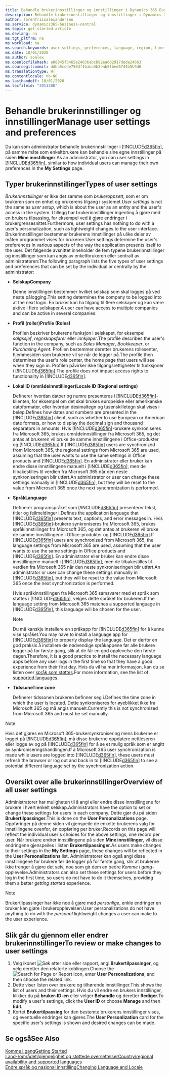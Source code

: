 ```yaml
---
title: Behandle brukerinnstillinger og innstillinger i Dynamics 365 Business Central
description: Behandle brukerinnstillinger og innstillinger i Dynamics 365 Business Central.
author: sorenfriisalexandersen
ms.service: dynamics365-business-central
ms.topic: get-started-article
ms.devlang: na
ms.tgt_pltfrm: na
ms.workload: na
ms.search.keywords: user settings, preferences, language, region, time zone, regional settings
ms.date: 10/01/2020
ms.author: soalex
ms.openlocfilehash: a08845f3465e24036abcb82ea6d2917deda24663
ms.sourcegitcommit: ddbb5cede750df1baba4b3eab8fbed6744b5b9d6
ms.translationtype: HT
ms.contentlocale: nb-NO
ms.lasthandoff: 10/01/2020
ms.locfileid: "3911308"
---
```

# <a name="manage-user-settings-and-preferences"></a><span data-ttu-id="3e6cd-103">Behandle brukerinnstillinger og innstillinger</span><span class="sxs-lookup"><span data-stu-id="3e6cd-103">Manage user settings and preferences</span></span>

<span data-ttu-id="3e6cd-104">Du kan som administrator behandle brukerinnstillinger i [!INCLUDE[d365fin](includes/d365fin_md.md)], på samme måte som enkeltbrukere kan behandle sine egne innstillinger på siden **Mine innstillinger**.</span><span class="sxs-lookup"><span data-stu-id="3e6cd-104">As an administrator, you can user settings in [!INCLUDE[d365fin](includes/d365fin_md.md)], similar to how individual users can manage their own preferences in the **My Settings** page.</span></span>  

## <a name="types-of-user-settings"></a><span data-ttu-id="3e6cd-105">Typer brukerinnstillinger</span><span class="sxs-lookup"><span data-stu-id="3e6cd-105">Types of user settings</span></span>

<span data-ttu-id="3e6cd-106">*Brukerinnstillinger* er ikke det samme som *brukeroppsett*, som er om brukeren som en enhet og brukerens tilgang i systemet.</span><span class="sxs-lookup"><span data-stu-id="3e6cd-106">*User settings* is not the same as *user setup*, which is about the user as an entity and the user's access in the system.</span></span> <span data-ttu-id="3e6cd-107">I tillegg har brukerinnstillinger ingenting å gjøre med en brukers tilpassing, for eksempel ved å gjøre endringer i brukergrensesnittet.</span><span class="sxs-lookup"><span data-stu-id="3e6cd-107">Furthermore, user settings has nothing to do with a user's personalization, such as lightweight changes to the user interface.</span></span> <span data-ttu-id="3e6cd-108">Brukerinnstillinger bestemmer brukerens innstillinger på ulike deler av måten programmet vises for brukeren.</span><span class="sxs-lookup"><span data-stu-id="3e6cd-108">User settings determine the user's preferences in various aspects of the way the application presents itself to the user.</span></span> <span data-ttu-id="3e6cd-109">Det følgende avsnittet inneholder de fem typene brukerinnstillinger og innstillinger som kan angis av enkeltbrukeren eller sentralt av administratoren:</span><span class="sxs-lookup"><span data-stu-id="3e6cd-109">The following paragraph lists the five types of user settings and preferences that can be set by the individual or centrally by the administrator:</span></span>

- <span data-ttu-id="3e6cd-110">**Selskap**</span><span class="sxs-lookup"><span data-stu-id="3e6cd-110">**Company**</span></span>  

  <span data-ttu-id="3e6cd-111">Denne innstillingen bestemmer hvilket selskap som skal logges på ved neste pålogging.</span><span class="sxs-lookup"><span data-stu-id="3e6cd-111">This setting determines the company to be logged into at the next login.</span></span> <span data-ttu-id="3e6cd-112">En bruker kan ha tilgang til flere selskaper og kan være aktive i flere selskaper.</span><span class="sxs-lookup"><span data-stu-id="3e6cd-112">A user can have access to multiple companies and can be active in several companies.</span></span>

- <span data-ttu-id="3e6cd-113">**Profil (roller)**</span><span class="sxs-lookup"><span data-stu-id="3e6cd-113">**Profile (Roles)**</span></span>  

  <span data-ttu-id="3e6cd-114">Profilen beskriver brukerens funksjon i selskapet, for eksempel *salgssjef*, *regnskapsfører* eller *innkjøper*.</span><span class="sxs-lookup"><span data-stu-id="3e6cd-114">The profile describes the user's function in the company, such as *Sales Manager*, *Bookkeeper*, or *Purchasing Agent*.</span></span> <span data-ttu-id="3e6cd-115">Profilen bestemmer deretter brukerens rollesenter, hjemmesiden som brukerne vil se når de logger på.</span><span class="sxs-lookup"><span data-stu-id="3e6cd-115">The profile then determines the user's role center, the home page that users will see when they sign in.</span></span> <span data-ttu-id="3e6cd-116">Profilen påvirker ikke tilgangsrettigheter til funksjoner i [!INCLUDE[d365fin](includes/d365fin_md.md)].</span><span class="sxs-lookup"><span data-stu-id="3e6cd-116">The profile does not impact access rights to functionality in [!INCLUDE[d365fin](includes/d365fin_md.md)].</span></span>  

- <span data-ttu-id="3e6cd-117">**Lokal ID (områdeinnstillinger)**</span><span class="sxs-lookup"><span data-stu-id="3e6cd-117">**Locale ID (Regional settings)**</span></span>  

  <span data-ttu-id="3e6cd-118">Definerer hvordan datoer og numre presenteres i [!INCLUDE[d365fin](includes/d365fin_md.md)]-klienten, for eksempel om det skal brukes europeiske eller amerikanske datoformater, eller hvordan desimaltegn og tusenskilletegn skal vises i beløp.</span><span class="sxs-lookup"><span data-stu-id="3e6cd-118">Defines how dates and numbers are presented in the [!INCLUDE[d365fin](includes/d365fin_md.md)] client, such as whether to use European or American date formats, or how to display the decimal sign and thousand separators in amounts.</span></span> <span data-ttu-id="3e6cd-119">Hvis [!INCLUDE[d365fin](includes/d365fin_md.md)]-brukere synkroniseres fra Microsoft 365, brukes områdeinnstillinger fra Microsoft 365, og det antas at brukeren vil bruke de samme innstillingene i Office-produkter og [!INCLUDE[d365fin](includes/d365fin_md.md)].</span><span class="sxs-lookup"><span data-stu-id="3e6cd-119">If [!INCLUDE[d365fin](includes/d365fin_md.md)] users are synchronized from Microsoft 365, the regional settings from Microsoft 365 are used, assuming that the user wants to use the same settings in Office products and [!INCLUDE[d365fin](includes/d365fin_md.md)].</span></span> <span data-ttu-id="3e6cd-120">En administrator eller bruker kan endre disse innstillingene manuelt i [!INCLUDE[d365fin](includes/d365fin_md.md)], men de tilbakestilles til verdien fra Microsoft 365 når den neste synkroniseringen blir utført.</span><span class="sxs-lookup"><span data-stu-id="3e6cd-120">An administrator or user can change these settings manually in [!INCLUDE[d365fin](includes/d365fin_md.md)], but they will be reset to the value from Microsoft 365 once the next synchronization is performed.</span></span>

- <span data-ttu-id="3e6cd-121">**Språk**</span><span class="sxs-lookup"><span data-stu-id="3e6cd-121">**Language**</span></span>  

  <span data-ttu-id="3e6cd-122">Definerer programspråket som [!INCLUDE[d365fin](includes/d365fin_md.md)] presenterer tekst, titler og feilmeldinger i.</span><span class="sxs-lookup"><span data-stu-id="3e6cd-122">Defines the application language that [!INCLUDE[d365fin](includes/d365fin_md.md)] presents text, captions, and error messages in.</span></span> <span data-ttu-id="3e6cd-123">Hvis [!INCLUDE[d365fin](includes/d365fin_md.md)]-brukere synkroniseres fra Microsoft 365, brukes språkinnstillinger fra Microsoft 365, og det antas at brukeren vil bruke de samme innstillingene i Office-produkter og [!INCLUDE[d365fin](includes/d365fin_md.md)].</span><span class="sxs-lookup"><span data-stu-id="3e6cd-123">If [!INCLUDE[d365fin](includes/d365fin_md.md)] users are synchronized from Microsoft 365, the language settings from Microsoft 365 are used, assuming that the user wants to use the same settings in Office products and [!INCLUDE[d365fin](includes/d365fin_md.md)].</span></span> <span data-ttu-id="3e6cd-124">En administrator eller bruker kan endre disse innstillingene manuelt i [!INCLUDE[d365fin](includes/d365fin_md.md)], men de tilbakestilles til verdien fra Microsoft 365 når den neste synkroniseringen blir utført.</span><span class="sxs-lookup"><span data-stu-id="3e6cd-124">An administrator or user can change these settings manually in [!INCLUDE[d365fin](includes/d365fin_md.md)], but they will be reset to the value from Microsoft 365 once the next synchronization is performed.</span></span>

  <span data-ttu-id="3e6cd-125">Hvis språkinnstillingen fra Microsoft 365 samsvarer med et språk som støttes i [!INCLUDE[d365fin](includes/d365fin_md.md)], velges dette språket for brukeren.</span><span class="sxs-lookup"><span data-stu-id="3e6cd-125">If the language setting from Microsoft 365 matches a supported language in [!INCLUDE[d365fin](includes/d365fin_md.md)], this language will be chosen for the user.</span></span>  

  > [!NOTE]
  > <span data-ttu-id="3e6cd-126">Du må kanskje installere en språkapp for [!INCLUDE[d365fin](includes/d365fin_md.md)] for å kunne vise språket.</span><span class="sxs-lookup"><span data-stu-id="3e6cd-126">You may have to install a language app for [!INCLUDE[d365fin](includes/d365fin_md.md)] to properly display the language.</span></span> <span data-ttu-id="3e6cd-127">Det er derfor en god praksis å installere de nødvendige språkappene før alle brukere logger på for første gang, slik at de får en god opplevelse den første dagen.</span><span class="sxs-lookup"><span data-stu-id="3e6cd-127">Therefore, it is a good practice to install the necessary language apps before any user logs in the first time so that they have a good experience from their first day.</span></span> <span data-ttu-id="3e6cd-128">Hvis du vil ha mer informasjon, kan du se listen over [språk som støttes](/dynamics365/business-central/dev-itpro/compliance/apptest-countries-and-translations).</span><span class="sxs-lookup"><span data-stu-id="3e6cd-128">For more information, see the list of [supported languages](/dynamics365/business-central/dev-itpro/compliance/apptest-countries-and-translations).</span></span>  
  
- <span data-ttu-id="3e6cd-129">**Tidssone**</span><span class="sxs-lookup"><span data-stu-id="3e6cd-129">**Time zone**</span></span>  

  <span data-ttu-id="3e6cd-130">Definerer tidssonen brukeren befinner seg i.</span><span class="sxs-lookup"><span data-stu-id="3e6cd-130">Defines the time zone in which the user is located.</span></span> <span data-ttu-id="3e6cd-131">Dette synkroniseres for øyeblikket ikke fra Microsoft 365 og må angis manuelt.</span><span class="sxs-lookup"><span data-stu-id="3e6cd-131">Currently this is not synchronized from Microsoft 365 and must be set manually.</span></span>  

> [!NOTE]
> <span data-ttu-id="3e6cd-132">Hvis det gjøres en Microsoft 365-brukersynkronisering mens brukerne er logget på [!INCLUDE[d365fin](includes/d365fin_md.md)], må disse brukerne oppdatere nettleseren eller logge av og på [!INCLUDE[d365fin](includes/d365fin_md.md)] for å se et mulig språk som er angitt av synkroniseringshandlingen.</span><span class="sxs-lookup"><span data-stu-id="3e6cd-132">If a Microsoft 365 user synchronization is made while users are logged into [!INCLUDE[d365fin](includes/d365fin_md.md)], these users must refresh the browser or log out and back in to [!INCLUDE[d365fin](includes/d365fin_md.md)] to see a potential different language set by the synchronization action.</span></span>

## <a name="overview-of-all-user-settings"></a><span data-ttu-id="3e6cd-133">Oversikt over alle brukerinnstillinger</span><span class="sxs-lookup"><span data-stu-id="3e6cd-133">Overview of all user settings</span></span>

<span data-ttu-id="3e6cd-134">Administratorer har muligheten til å angi eller endre disse innstillingene for brukere i hvert enkelt selskap.</span><span class="sxs-lookup"><span data-stu-id="3e6cd-134">Administrators have the option to set or change these settings for users in each company.</span></span> <span data-ttu-id="3e6cd-135">Dette gjør du på siden **Brukertilpassinger**.</span><span class="sxs-lookup"><span data-stu-id="3e6cd-135">This is done on the **User Personalizations** page.</span></span> <span data-ttu-id="3e6cd-136">Oppføringer på denne siden vil gjenspeile de enkelte brukerens valg for innstillingene ovenfor, én oppføring per bruker.</span><span class="sxs-lookup"><span data-stu-id="3e6cd-136">Records on this page will reflect the individual user's choices for the above settings, one record per user.</span></span> <span data-ttu-id="3e6cd-137">Når brukere endrer innstillingene på siden **Mine innstillinger**, vil disse endringene gjenspeiles i listen **Brukertilpassinger**.</span><span class="sxs-lookup"><span data-stu-id="3e6cd-137">As users make changes to their settings in the **My Settings** page, these changes will be reflected in the **User Personalizations** list.</span></span> <span data-ttu-id="3e6cd-138">Administratorer kan også angi disse innstillingene for brukere før de logger på for første gang, slik at brukerne ikke trenger å gjøre det selv, noe som gir dem en bedre *Komme i gang*-opplevelse.</span><span class="sxs-lookup"><span data-stu-id="3e6cd-138">Administrators can also set these settings for users before they log in the first time, so users do not have to do it themselves, providing them a better *getting started* experience.</span></span>

> [!NOTE]
> <span data-ttu-id="3e6cd-139">Brukertilpassinger har ikke noe å gjøre med *personlige*, enkle endringer en bruker kan gjøre i brukeropplevelsen.</span><span class="sxs-lookup"><span data-stu-id="3e6cd-139">User personalizations do not have anything to do with the *personal* lightweight changes a user can make to the user experience.</span></span>

## <a name="to-review-or-make-changes-to-user-settings"></a><span data-ttu-id="3e6cd-140">Slik går du gjennom eller endrer brukerinnstillinger</span><span class="sxs-lookup"><span data-stu-id="3e6cd-140">To review or make changes to user settings</span></span>

1. <span data-ttu-id="3e6cd-141">Velg ikonet ![Søk etter side eller rapport](media/ui-search/search_small.png "Ikonet Søk etter side eller rapport"), angi **Brukertilpassinger**, og velg deretter den relaterte koblingen.</span><span class="sxs-lookup"><span data-stu-id="3e6cd-141">Choose the ![Search for Page or Report](media/ui-search/search_small.png "Search for Page or Report icon") icon, enter **User Personalizations**, and then choose the related link.</span></span>
2. <span data-ttu-id="3e6cd-142">Dette viser listen over brukere og tilhørende innstillinger.</span><span class="sxs-lookup"><span data-stu-id="3e6cd-142">This shows the list of users and their settings.</span></span> <span data-ttu-id="3e6cd-143">Hvis du vil endre en brukers innstillinger, klikker du på **bruker-ID-en** eller velger **Behandle** og deretter **Rediger**.</span><span class="sxs-lookup"><span data-stu-id="3e6cd-143">To modify a user's settings, click the **User ID** or choose **Manage** and then **Edit**.</span></span>
3. <span data-ttu-id="3e6cd-144">Kortet **Brukertilpassing** for den bestemte brukerens innstillinger vises, og eventuelle endringer kan gjøres.</span><span class="sxs-lookup"><span data-stu-id="3e6cd-144">The **User Personlization** card for the specific user's settings is shown and desired changes can be made.</span></span>  

## <a name="see-also"></a><span data-ttu-id="3e6cd-145">Se også</span><span class="sxs-lookup"><span data-stu-id="3e6cd-145">See Also</span></span>

[<span data-ttu-id="3e6cd-146">Komme i gang</span><span class="sxs-lookup"><span data-stu-id="3e6cd-146">Getting Started</span></span>](product-get-started.md)  
[<span data-ttu-id="3e6cd-147">Land-/områdetilgjengelighet og støttede oversettelser</span><span class="sxs-lookup"><span data-stu-id="3e6cd-147">Country/regional availability and supported languages</span></span>](/dynamics365/business-central/dev-itpro/compliance/apptest-countries-and-translations)  
[<span data-ttu-id="3e6cd-148">Endre språk og nasjonal innstilling</span><span class="sxs-lookup"><span data-stu-id="3e6cd-148">Changing Language and Locale</span></span>](about-locale-language.md)  
